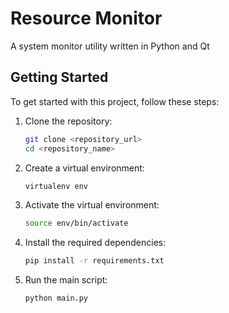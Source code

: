 # Resource Monitor

A system monitor utility written in Python and Qt

## Getting Started

To get started with this project, follow these steps:

1. Clone the repository:
    ```bash
    git clone <repository_url>
    cd <repository_name>
    ```

2. Create a virtual environment:
    ```bash
    virtualenv env
    ```

3. Activate the virtual environment:
    ```bash
    source env/bin/activate
    ```

4. Install the required dependencies:
    ```bash
    pip install -r requirements.txt
    ```

5. Run the main script:
    ```bash
    python main.py
